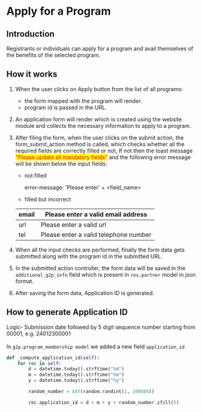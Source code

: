 # Apply for a Program

## Introduction

Registrants or individuals can apply for a program and avail themselves of the benefits of the selected program.

## How it works

1. When the user clicks on Apply button from the list of all programs:
   * the form mapped with the program will render.
   * program id is passed in the URL.
2. An application form will render which is created using the website module and collects the necessary information to apply to a program.
3.  After filing the form, when the user clicks on the submit action, the form\_submit\_action method is called, which checks whether all the required fields are correctly filled or not, If not then the toast message <mark style="color:red;">"Please update all mandatory fields"</mark> and the following error message will be shown below the input fields:

    *   not filled

        error-message: 'Please enter' + \<field\_name>
    * filled but incorrect



    | email | Please enter a valid email address    |
    | ----- | ------------------------------------- |
    | url   | Please enter a valid url              |
    | tel   | Please enter a valid telephone number |
4. When all the input checks are performed, finally the form data gets submitted along with the program id in the submitted URL.
5. In the submitted action controller, the form data will be saved in the `additional_g2p_info` field which is present in `res.partner` model in json format.
6. After saving the form data, Application ID is generated.

## How to generate Application ID

Logic- Submission date followed by 5 digit sequence number starting from 00001, e.g. 24012300001\
\
In `g2p.program_membership model` we added a new field `application_id`

```python
def _compute_application_id(self):
    for rec in self:
        d = datetime.today().strftime("%d")
        m = datetime.today().strftime("%m")
        y = datetime.today().strftime("%y")

        random_number = str(random.randint(1, 100000))

        rec.application_id = d + m + y + random_number.zfill(5)
```

